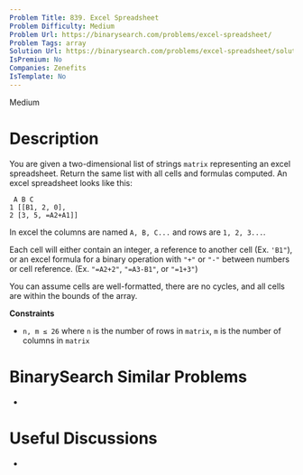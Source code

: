 ```yaml
---
Problem Title: 839. Excel Spreadsheet
Problem Difficulty: Medium
Problem Url: https://binarysearch.com/problems/excel-spreadsheet/
Problem Tags: array
Solution Url: https://binarysearch.com/problems/excel-spreadsheet/solutions/
IsPremium: No
Companies: Zenefits
IsTemplate: No
---
```


<span style="color: ;">Medium</span>

# Description

You are given a two-dimensional list of strings `matrix` representing an excel spreadsheet. Return the same list with all cells and formulas computed. An excel spreadsheet looks like this:

```
 A B C
1 [[B1, 2, 0],
2 [3, 5, =A2+A1]]
```

In excel the columns are named `A, B, C...` and rows are `1, 2, 3...`.

Each cell will either contain an integer, a reference to another cell (Ex. `'B1"`), or an excel formula for a binary operation with `"+"` or `"-"` between numbers or cell reference. (Ex. `"=A2+2"`, `"=A3-B1"`, or `"=1+3"`)

You can assume cells are well-formatted, there are no cycles, and all cells are within the bounds of the array.

**Constraints**
- `n, m ≤ 26` where `n` is the number of rows in `matrix`, `m` is the number of columns in `matrix`

# BinarySearch Similar Problems

- []()

# Useful Discussions

- []()

